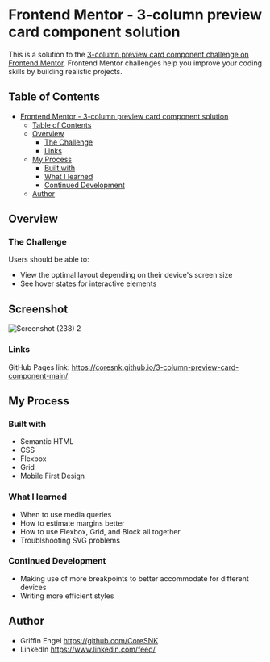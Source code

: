# Frontend Mentor - 3-column preview card component solution

This is a solution to the [3-column preview card component challenge on Frontend Mentor](https://www.frontendmentor.io/challenges/3column-preview-card-component-pH92eAR2-). Frontend Mentor challenges help you improve your coding skills by building realistic projects.

## Table of Contents

- [Frontend Mentor - 3-column preview card component solution](#frontend-mentor---3-column-preview-card-component-solution)
  - [Table of Contents](#table-of-contents)
  - [Overview](#overview)
    - [The Challenge](#the-challenge)
    - [Links](#links)
  - [My Process](#my-process)
    - [Built with](#built-with)
    - [What I learned](#what-i-learned)
    - [Continued Development](#continued-development)
  - [Author](#author)

## Overview

### The Challenge

Users should be able to:

- View the optimal layout depending on their device's screen size
- See hover states for interactive elements

## Screenshot

![Screenshot (238) 2](https://github.com/CoreSNK/3-column-preview-card-component-main/assets/125166144/fee332f3-ddf5-46bb-80a2-d8a11caabbcb)


### Links

GitHub Pages link: https://coresnk.github.io/3-column-preview-card-component-main/

## My Process

### Built with

- Semantic HTML
- CSS
- Flexbox
- Grid
- Mobile First Design

### What I learned

- When to use media queries
- How to estimate margins better
- How to use Flexbox, Grid, and Block all together
- Troublshooting SVG problems

### Continued Development

- Making use of more breakpoints to better accommodate for different devices
- Writing more efficient styles

## Author

- Griffin Engel <https://github.com/CoreSNK>
- LinkedIn <https://www.linkedin.com/feed/>
